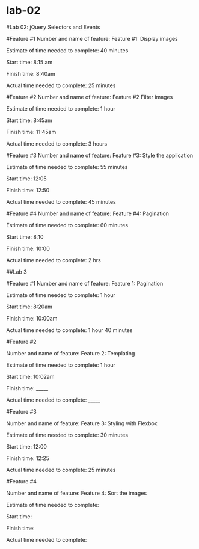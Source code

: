 # lab-02
#Lab 02: jQuery Selectors and Events

#Feature #1
Number and name of feature: Feature #1: Display images

Estimate of time needed to complete: 40 minutes

Start time: 8:15 am

Finish time: 8:40am

Actual time needed to complete: 25 minutes

#Feature #2
Number and name of feature: Feature #2 Filter images

Estimate of time needed to complete: 1 hour

Start time: 8:45am

Finish time: 11:45am

Actual time needed to complete: 3 hours

#Feature #3
Number and name of feature: Feature #3: Style the application

Estimate of time needed to complete: 55 minutes

Start time: 12:05

Finish time: 12:50

Actual time needed to complete: 45 minutes

#Feature #4
Number and name of feature: Feature #4: Pagination

Estimate of time needed to complete: 60 minutes

Start time: 8:10

Finish time: 10:00

Actual time needed to complete: 2 hrs

##Lab 3

#Feature #1
Number and name of feature: Feature 1: Pagination

Estimate of time needed to complete: 1 hour

Start time: 8:20am

Finish time: 10:00am

Actual time needed to complete: 1 hour 40 minutes

#Feature #2

Number and name of feature: Feature 2: Templating

Estimate of time needed to complete: 1 hour

Start time: 10:02am

Finish time: _____

Actual time needed to complete: _____

#Feature #3

Number and name of feature: Feature 3: Styling with Flexbox

Estimate of time needed to complete: 30 minutes

Start time: 12:00

Finish time: 12:25

Actual time needed to complete: 25 minutes

#Feature #4

Number and name of feature: Feature 4: Sort the images

Estimate of time needed to complete: 

Start time: 

Finish time: 

Actual time needed to complete: 

